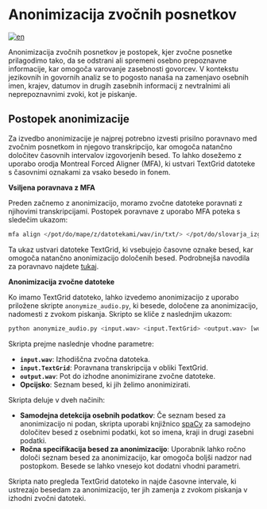 # Anonimizacija zvočnih posnetkov

[![en](https://img.shields.io/badge/lang-en-blue.svg)](anonimization.md)

Anonimizacija zvočnih posnetkov je postopek, kjer zvočne posnetke prilagodimo tako, da se odstrani ali spremeni osebno prepoznavne informacije, kar omogoča varovanje zasebnosti govorcev. V kontekstu jezikovnih in govornih analiz se to pogosto nanaša na zamenjavo osebnih imen, krajev, datumov in drugih zasebnih informacij z nevtralnimi ali neprepoznavnimi zvoki, kot je piskanje.

## Postopek anonimizacije

Za izvedbo anonimizacije je najprej potrebno izvesti prisilno poravnavo med zvočnim posnetkom in njegovo transkripcijo, kar omogoča natančno določitev časovnih intervalov izgovorjenih besed. To lahko dosežemo z uporabo orodja Montreal Forced Aligner (MFA), ki ustvari TextGrid datoteke s časovnimi oznakami za vsako besedo in fonem.

**Vsiljena poravnava z MFA**

Preden začnemo z anonimizacijo, moramo zvočne datoteke poravnati z njihovimi transkripcijami. Postopek poravnave z uporabo MFA poteka s sledečim ukazom:

```bash
mfa align </pot/do/mape/z/datotekami/wav/in/txt/> </pot/do/slovarja_izgovorjav.txt> </pot/do/akustičnega_modela.zip> </pot/do/poravnanih_izhodnih_datotek/>
```

Ta ukaz ustvari datoteke TextGrid, ki vsebujejo časovne oznake besed, kar omogoča natančno anonimizacijo določenih besed. Podrobnejša navodila za poravnavo najdete [tukaj](../README.sl.md#Poravnava).

**Anonimizacija zvočne datoteke**

Ko imamo TextGrid datoteko, lahko izvedemo anonimizacijo z uporabo priložene skripte `anonymize_audio.py`, ki besede, določene za anonimizacijo, nadomesti z zvokom piskanja. Skripto se kliče z naslednjim ukazom:

```bash
python anonymize_audio.py <input.wav> <input.TextGrid> <output.wav> [word1 word2 word3 ...]
```

Skripta prejme naslednje vhodne parametre:

- **`input.wav`**: Izhodiščna zvočna datoteka.
- **`input.TextGrid`**: Poravnana transkripcija v obliki TextGrid.
- **`output.wav`**: Pot do izhodne anonimizirane zvočne datoteke.
- **Opcijsko**: Seznam besed, ki jih želimo anonimizirati.

Skripta deluje v dveh načinih:

- **Samodejna detekcija osebnih podatkov**: Če seznam besed za anonimizacijo ni podan, skripta uporabi knjižnico [spaCy](https://spacy.io/) za samodejno določitev besed z osebnimi podatki, kot so imena, kraji in drugi zasebni podatki.
- **Ročna specifikacija besed za anonimizacijo**: Uporabnik lahko ročno določi seznam besed za anonimizacijo, kar omogoča boljši nadzor nad postopkom. Besede se lahko vnesejo kot dodatni vhodni parametri.

Skripta nato pregleda TextGrid datoteko in najde časovne intervale, ki ustrezajo besedam za anonimizacijo, ter jih zamenja z zvokom piskanja v izhodni zvočni datoteki.
